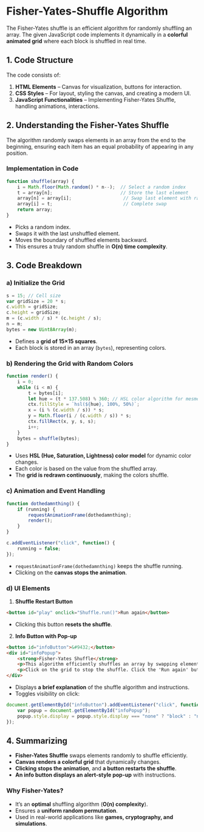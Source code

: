 # Fisher-Yates-Shuffle Algorithm

The Fisher-Yates shuffle is an efficient algorithm for randomly shuffling an array. The given JavaScript code implements it dynamically in a **colorful animated grid** where each block is shuffled in real time.


## **1. Code Structure**
The code consists of:
1. **HTML Elements** – Canvas for visualization, buttons for interaction.
2. **CSS Styles** – For layout, styling the canvas, and creating a modern UI.
3. **JavaScript Functionalities** – Implementing Fisher-Yates Shuffle, handling animations, interactions.


## **2. Understanding the Fisher-Yates Shuffle**
The algorithm randomly swaps elements in an array from the end to the beginning, ensuring each item has an equal probability of appearing in any position.

### **Implementation in Code**
```js
function shuffle(array) {
    i = Math.floor(Math.random() * n--);  // Select a random index
    t = array[n];                         // Store the last element
    array[n] = array[i];                   // Swap last element with random index
    array[i] = t;                          // Complete swap
    return array;
}
```
- Picks a random index.
- Swaps it with the last unshuffled element.
- Moves the boundary of shuffled elements backward.
- This ensures a truly random shuffle in **O(n) time complexity**.


## **3. Code Breakdown**
### **a) Initialize the Grid**
```js
s = 15; // Cell size
var gridSize = 20 * s;
c.width = gridSize;
c.height = gridSize;
m = (c.width / s) * (c.height / s);
n = m;
bytes = new Uint8Array(m);
```
- Defines a **grid of 15×15 squares**.
- Each block is stored in an array (`bytes`), representing colors.


### **b) Rendering the Grid with Random Colors**
```js
function render() {
    i = 0;
    while (i < m) {
        t = bytes[i];
        let hue = (t * 137.508) % 360; // HSL color algorithm for mesmerizing colors
        ctx.fillStyle = `hsl(${hue}, 100%, 50%)`;
        x = (i % (c.width / s)) * s;
        y = Math.floor(i / (c.width / s)) * s;
        ctx.fillRect(x, y, s, s);
        i++;
    }
    bytes = shuffle(bytes);
}
```
- Uses **HSL (Hue, Saturation, Lightness) color model** for dynamic color changes.
- Each color is based on the value from the shuffled array.
- The **grid is redrawn continuously**, making the colors shuffle.


### **c) Animation and Event Handling**
```js
function dothedamnthing() {
    if (running) {
        requestAnimationFrame(dothedamnthing);
        render();
    }
}

c.addEventListener("click", function() {
    running = false;
});
```
- `requestAnimationFrame(dothedamnthing)` keeps the shuffle running.
- Clicking on the **canvas stops the animation**.


### **d) UI Elements**
1. **Shuffle Restart Button**
```html
<button id="play" onclick="Shuffle.run()">Run again</button>
```
- Clicking this button **resets the shuffle**.

2. **Info Button with Pop-up**
```html
<button id="infoButton">&#9432;</button>
<div id="infoPopup">
    <strong>Fisher-Yates Shuffle</strong>
    <p>This algorithm efficiently shuffles an array by swapping elements randomly from the end of the array to the beginning.</p>
    <p>Click on the grid to stop the shuffle. Click the 'Run again' button to restart.</p>
</div>
```
- Displays **a brief explanation** of the shuffle algorithm and instructions.
- Toggles visibility on click:
```js
document.getElementById("infoButton").addEventListener("click", function() {
    var popup = document.getElementById("infoPopup");
    popup.style.display = popup.style.display === "none" ? "block" : "none";
});
```

## **4. Summarizing**
- **Fisher-Yates Shuffle** swaps elements randomly to shuffle efficiently.
- **Canvas renders a colorful grid** that dynamically changes.
- **Clicking stops the animation**, and **a button restarts the shuffle**.
- **An info button displays an alert-style pop-up** with instructions.


### **Why Fisher-Yates?**
- It’s an **optimal** shuffling algorithm (**O(n) complexity**).
- Ensures a **uniform random permutation**.
- Used in real-world applications like **games, cryptography, and simulations**.
